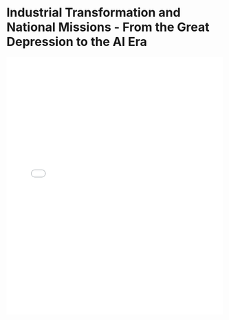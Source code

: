# Industrial Transformation and National Missions - From the Great Depression to the AI Era

<embed src="Industrial Transformation and National Missions - From the Great Depression to the AI Era.pdf" type="application/pdf" width="100%" height="600px">
